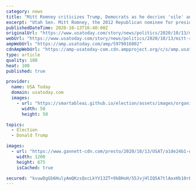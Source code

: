 ```yaml
---
category: news
title: "Mitt Romney criticizes Trump, Democrats as he decries 'vile' and 'hate-filled' state of American politics"
excerpt: "Utah Sen. Mitt Romney, the 2012 Republican nominee for president, directly criticized President Donald Trump and Speaker Nancy Pelosi."
publishedDateTime: 2020-10-13T16:40:00Z
originalUrl: "https://www.usatoday.com/story/news/politics/2020/10/13/mitt-romney-reprimands-trump-democrats-vile-political-rhetoric/5979016002/"
webUrl: "https://www.usatoday.com/story/news/politics/2020/10/13/mitt-romney-reprimands-trump-democrats-vile-political-rhetoric/5979016002/"
ampWebUrl: "https://amp.usatoday.com/amp/5979016002"
cdnAmpWebUrl: "https://amp-usatoday-com.cdn.ampproject.org/c/s/amp.usatoday.com/amp/5979016002"
type: article
quality: 108
heat: 108
published: true

provider:
  name: USA Today
  domain: usatoday.com
  images:
    - url: "https://smartableai.github.io/election/assets/images/organizations/usatoday.com-50x50.jpg"
      width: 50
      height: 50

topics:
  - Election
  - Donald Trump

images:
  - url: "https://www.gannett-cdn.com/presto/2020/10/13/USAT/a1de24b1-d792-4a04-a430-84543f6d2b79-Romney_2.jpg?auto=webp&crop=3999,2249,x0,y197&format=pjpg&width=1200"
    width: 1200
    height: 675
    isCached: true

secured: "kvuwDgGb6HulyAmQKzsQxcLkYV13ZT+9kBHoH/55JvjHlIQ5A7tlAoxHb10rBZfNFtm1gJSPuVsN3DMxMXRz7mO8iumCCz4JBULWQ6R8FhIBCLed3s7H0kdaak/Kvs2yHZBrU6oeXj8wkyVhs34cwgXdHPzG2r6kDUbmhQyAuT2pIgTkkrwVuBp8M1tr5pps1i6YfEb1HndISOZhOxW4y61+ujYfU3OmO9zyo8c1PoDxhkdFnW3Taw8+jpn4YeRxZwD//yQVedSYC09ZmaR7+YjgkzQbv1LFcJJjunQG+ZWdWJOby0mzjAJKyn0ojwNTZCA+io9qiJ2y0GXKM8cy2e1Lp29wTI+NNCQbR08BOAI=;OxhGTjT9YaZklU3PYoA/4A=="
---
```


